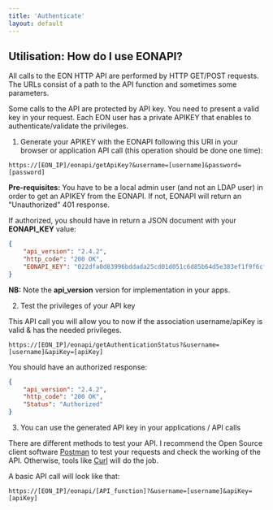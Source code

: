 ```yaml
---
title: 'Authenticate'
layout: default
---
```


## Utilisation: How do I use EONAPI?
All calls to the EON HTTP API are performed by HTTP GET/POST requests. The URLs consist of a path to the API function and sometimes some parameters.

Some calls to the API are protected by API key. You need to present a valid key in your request. Each EON user has a private APIKEY that enables to authenticate/validate the privileges.

1. Generate your APIKEY with the EONAPI following this URI in your browser or application API call (this operation should be done one time):
``` http
https://[EON_IP]/eonapi/getApiKey?&username=[username]&password=[password]
```
**Pre-requisites:** You have to be a local admin user (and not an LDAP user) in order to get an APIKEY from the EONAPI. If not, EONAPI will return an "Unauthorized" 401 response.

If authorized, you should have in return a JSON document with your **EONAPI_KEY** value:

``` json
{
    "api_version": "2.4.2",
    "http_code": "200 OK", 
    "EONAPI_KEY": "022dfa0d83996bddada25cd01d051c6d85b64d5e383ef1f9f6cfb30e0f5b1170"
}
``` 

**NB:** Note the **api_version** version for implementation in your apps.

2. Test the privileges of your API key

This API call you will allow you to now if the association username/apiKey is valid & has the needed privileges.
```http
https://[EON_IP]/eonapi/getAuthenticationStatus?&username=[username]&apiKey=[apiKey]
```

You should have an authorized response:
```json
{
    "api_version": "2.4.2",
    "http_code": "200 OK", 
    "Status": "Authorized"
}
```

3. You can use the generated API key in your applications / API calls

There are different methods to test your API.
I recommend the Open Source client software [Postman](https://www.getpostman.com/) to test your requests and check the working of the API. Otherwise, tools like [Curl](https://curl.haxx.se/) will do the job.

A basic API call will look like that:
```http
https://[EON_IP]/eonapi/[API_function]?&username=[username]&apiKey=[apiKey]
```
